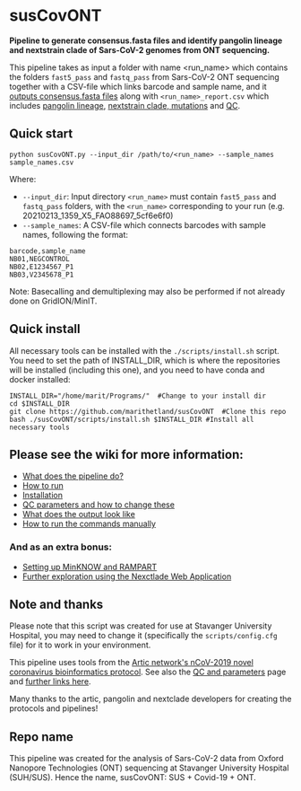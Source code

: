 # susCovONT

**Pipeline to generate consensus.fasta files and identify pangolin lineage and nextstrain clade of Sars-CoV-2 genomes from ONT sequencing.**


This pipeline takes as input a folder with name <run_name> which contains the folders `fast5_pass` and `fastq_pass` from Sars-CoV-2 ONT sequencing together with a CSV-file which links barcode and sample name, and it [outputs consensus.fasta files](https://artic.network/ncov-2019/ncov2019-bioinformatics-sop.html) along with `<run_name>_report.csv` which includes [pangolin lineage](https://cov-lineages.org/pangolin.html), [nextstrain clade, mutations](https://clades.nextstrain.org/) and [QC](https://github.com/marithetland/susCovONT/wiki/3.-QC-and-parameters). 


## Quick start

```
python susCovONT.py --input_dir /path/to/<run_name> --sample_names sample_names.csv
```
Where:
* `--input_dir`: Input directory `<run_name>` must contain `fast5_pass` and `fastq_pass` folders, with the `<run_name>` corresponding to your run (e.g. 20210213_1359_X5_FAO88697_5cf6e6f0)
* `--sample_names`: A CSV-file which connects barcodes with sample names, following the format:
```
barcode,sample_name
NB01,NEGCONTROL
NB02,E1234567_P1
NB03,V2345678_P1
```

Note: Basecalling and demultiplexing may also be performed if not already done on GridION/MinIT.

## Quick install
All necessary tools can be installed with the `./scripts/install.sh` script. You need to set the path of INSTALL_DIR, which is where the repositories will be installed (including this one), and you need to have conda and docker installed:

```
INSTALL_DIR="/home/marit/Programs/"  #Change to your install dir
cd $INSTALL_DIR
git clone https://github.com/marithetland/susCovONT  #Clone this repo
bash ./susCovONT/scripts/install.sh $INSTALL_DIR #Install all necessary tools
```

## Please see the wiki for more information:
* [What does the pipeline do?](https://github.com/marithetland/covid-genomics/wiki/What-does-it-do%3F)
* [How to run](https://github.com/marithetland/covid-genomics/wiki/1.-How-to-run)
* [Installation](https://github.com/marithetland/covid-genomics/wiki/2.-Installation)
* [QC parameters and how to change these](https://github.com/marithetland/susCovONT/wiki/3.-QC-and-parameters)
* [What does the output look like](https://github.com/marithetland/covid-genomics/wiki/4.-Output)
* [How to run the commands manually](https://github.com/marithetland/covid-genomics/wiki/6.-Manual-run)

### And as an extra bonus:
* [Setting up MinKNOW and RAMPART](https://github.com/marithetland/covid-genomics/wiki/5.-MinKNOW-and-RAMPART)
* [Further exploration using the Nexctlade Web Application](https://github.com/marithetland/covid-genomics/wiki/Using-Nextclade-web-application)


## Note and thanks
Please note that this script was created for use at Stavanger University Hospital, you may need to change it (specifically the `scripts/config.cfg` file) for it to work in your environment.

This pipeline uses tools from the [Artic network's nCoV-2019 novel coronavirus bioinformatics protocol](https://artic.network/ncov-2019/ncov2019-bioinformatics-sop.html). See also the [QC and parameters](https://github.com/marithetland/susCovONT/wiki/3.-QC-and-parameters) page and [further links here](https://github.com/marithetland/covid-genomics/wiki/What-does-it-do%3F).

Many thanks to the artic, pangolin and nextclade developers for creating the protocols and pipelines!

## Repo name
This pipeline was created for the analysis of Sars-CoV-2 data from Oxford Nanopore Technologies (ONT) sequencing at Stavanger University Hospital (SUH/SUS). Hence the name, susCovONT: SUS + Covid-19 + ONT.
